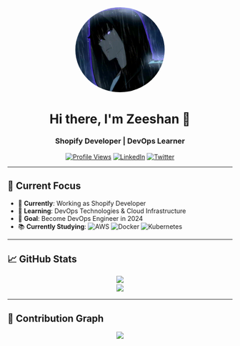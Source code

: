 <div align="center">
  <img src="https://github.com/ZecTox/ZecTox/blob/main/solo.gif" width="200" style="border-radius: 50%">
  
  # Hi there, I'm Zeeshan 👋
  
  ### Shopify Developer | DevOps Learner
  
  [![Profile Views](https://komarev.com/ghpvc/?username=ZecTox&color=blueviolet)](https://github.com/ZecTox)
  [![LinkedIn](https://img.shields.io/badge/LinkedIn-0077B5?style=flat-square&logo=linkedin&logoColor=white)](https://www.linkedin.com/in/your-linkedin/)
  [![Twitter](https://img.shields.io/badge/Twitter-1DA1F2?style=flat-square&logo=twitter&logoColor=white)](https://twitter.com/your-twitter)
</div>

---

## 🚀 Current Focus

- 🔭 **Currently**: Working as Shopify Developer
- 🌱 **Learning**: DevOps Technologies & Cloud Infrastructure
- 🎯 **Goal**: Become DevOps Engineer in 2024
- 📚 **Currently Studying**: 
  ![AWS](https://img.shields.io/badge/AWS-%23FF9900.svg?style=flat-square&logo=amazon-aws&logoColor=white)
  ![Docker](https://img.shields.io/badge/Docker-2496ED?style=flat-square&logo=docker&logoColor=white)
  ![Kubernetes](https://img.shields.io/badge/Kubernetes-326CE5?style=flat-square&logo=kubernetes&logoColor=white)

---

## 📈 GitHub Stats

<div align="center">
  
  <img src="https://github-readme-stats.vercel.app/api?username=ZecTox&show_icons=true&theme=radical&hide_border=true&count_private=true" />
  <br>
  <img src="https://github-readme-streak-stats.herokuapp.com?user=ZecTox&theme=radical&hide_border=true" />
  
</div>

---

## 🌱 Contribution Graph

<div align="center">
  <img src="https://github-readme-activity-graph.vercel.app/graph?username=ZecTox&theme=react-dark&hide_border=true&area=true" />
</div>
